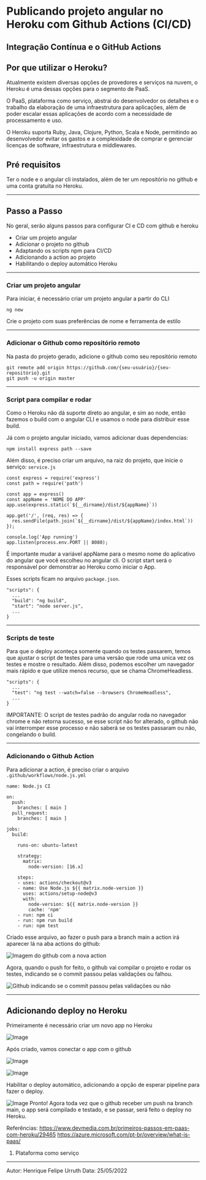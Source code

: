 # Publicando projeto angular no Heroku com Github Actions (CI/CD)

## Integração Contínua e o GitHub Actions

## Por que utilizar o Heroku?
Atualmente existem diversas opções de provedores e serviços na nuvem, o Heroku
é uma dessas opções para o segmento de PaaS.

O PaaS, plataforma como serviço, abstrai do desenvolvedor os detalhes e o trabalho da elaboração
de uma infraestrutura para aplicações, além de poder escalar essas aplicações
de acordo com a necessidade de processamento e uso.

O Heroku suporta Ruby, Java, Clojure, Python, Scala e Node,
permitindo ao desenvolvedor evitar os gastos e a complexidade de comprar
e gerenciar licenças de software, infraestrutura e middlewares.

## Pré requisitos

Ter o node e o angular cli instalados, além de ter um repositório no github
e uma conta gratuita no Heroku.

___
## Passo a Passo

No geral, serão alguns passos para configurar CI e CD com github e heroku
- Criar um projeto angular
- Adicionar o projeto no github
- Adaptando os scripts npm para CI/CD
- Adicionando a action ao projeto
- Habilitando o deploy automático Heroku

___
### Criar um projeto angular
Para iniciar, é necessário criar um projeto angular a partir do CLI
```
ng new
```
Crie o projeto com suas preferências de nome e ferramenta de estilo

___
### Adicionar o Github como repositório remoto
Na pasta do projeto gerado, adicione o github como seu repositório remoto
````
git remote add origin https://github.com/{seu-usuário}/{seu-repositório}.git
git push -u origin master
````

___
### Script para compilar e rodar
Como o Heroku não dá suporte direto ao angular, e sim ao node, então
fazemos o build com o angular CLI e usamos o node para distribuir
esse build.

Já com o projeto angular iniciado, vamos adicionar duas dependencias:
````
npm install express path --save
````

Além disso, é preciso criar um arquivo, na raiz do projeto, que inicie o serviço:
``service.js``
````
const express = require('express')
const path = require('path')

const app = express()
const appName = 'NOME DO APP'
app.use(express.static(`${__dirname}/dist/${appName}`))

app.get('/', (req, res) => {
  res.sendFile(path.join(`${__dirname}/dist/${appName}/index.html`))
});

console.log('App running')
app.listen(process.env.PORT || 8080);
````
É importante mudar a variável appName para o mesmo nome do aplicativo do angular
que você escolheu no angular cli.
O script start será o responsável por demonstrar ao Heroku 
como iniciar o App.

Esses scripts ficam no arquivo ``package.json``.

````
"scripts": {
  ...
  "build": "ng build",
  "start": "node server.js",
  ...
}
````

___
### Scripts de teste
Para que o deploy aconteça somente quando os testes passarem, temos que 
ajustar o script de testes para uma versão que rode uma unica vez os testes e
mostre o resultado. Além disso, podemos escolher um navegador mais rápido
e que utilize menos recurso, que se chama ChromeHeadless.

````
"scripts": {
  ...
  "test": "ng test --watch=false --browsers ChromeHeadless",
  ...
}
````

IMPORTANTE: O script de testes padrão do angular roda no navegador chrome e não retorna sucesso,
se esse script não for alterado, o github não vai interromper esse processo e não saberá
se os testes passaram ou não, congelando o build.

___
### Adicionando o Github Action

Para adicionar a action, é preciso criar o arquivo 
``.github/workflows/node.js.yml``
````
name: Node.js CI

on:
  push:
    branches: [ main ]
  pull_request:
    branches: [ main ]

jobs:
  build:

    runs-on: ubuntu-latest

    strategy:
      matrix:
        node-version: [16.x]

    steps:
    - uses: actions/checkout@v3
    - name: Use Node.js ${{ matrix.node-version }}
      uses: actions/setup-node@v3
      with:
        node-version: ${{ matrix.node-version }}
        cache: 'npm'
    - run: npm ci
    - run: npm run build
    - run: npm test
````

Criado esse arquivo, ao fazer o push para a branch main a action irá
aparecer lá na aba actions do github:  

![Imagem do github com a nova action](/.img/github-novo-build.png)

Agora, quando o push for feito, o github vai compilar o projeto e rodar os testes, indicando se o commit passou pelas 
validações ou falhou.

![Github indicando se o commit passou pelas validações ou não](.img/github-action-pass-fail.png)

___
## Adicionando deploy no Heroku
Primeiramente é necessário criar um novo app no Heroku

![Image](/.img/heroku-novo-projeto.png)

Após criado, vamos conectar o app com o github

![Image](/.img/heroku-conectar-gihub.png)

![Image](/.img/heroku-conectar-gihub-2.png)

Habilitar o deploy automático, adicionando a opção de esperar pipeline para
fazer o deploy. 

![Image](/.img/heroku-deploy-automatico.png)
Pronto! Agora toda vez que o github receber um push na branch main, o app será
compilado e testado, e se passar, será feito o deploy no Heroku.

Referências:
https://www.devmedia.com.br/primeiros-passos-em-paas-com-heroku/29465
https://azure.microsoft.com/pt-br/overview/what-is-paas/

1. Plataforma como serviço
___
Autor: Henrique Felipe Urruth
Data: 25/05/2022
